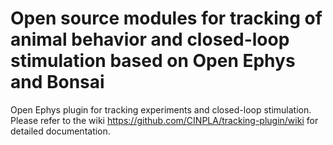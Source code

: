 # Open source modules for tracking of animal behavior and closed-loop stimulation based on Open Ephys and Bonsai

Open Ephys plugin for tracking experiments and closed-loop stimulation. Please refer to the wiki https://github.com/CINPLA/tracking-plugin/wiki for detailed documentation.
